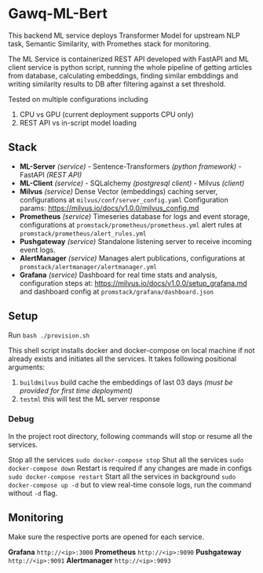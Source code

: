 


# Gawq-ML-Bert
This backend ML service deploys Transformer Model for upstream NLP task, Semantic Similarity, with Promethes stack for monitoring. 

The ML Service is containerized REST API developed with FastAPI and ML client service is python script, running the whole pipeline of getting articles from database, calculating embeddings, finding similar embddings and writing similarity results to DB after filtering against a set threshold.

Tested on multiple configurations including

 1. CPU vs GPU (current deployment supports CPU only)
 2. REST API vs in-script model loading

## Stack

 - **ML-Server** *(service)* 
		 - Sentence-Transformers *(python framework)*
		 - FastAPI *(REST API)* 
 - **ML-Client** *(service)*
		 - SQLalchemy *(postgresql client)*
		 - Milvus *(client)*
 - **Milvus** *(service)*
		 Dense Vector (embeddings) caching server, configurations at `milvus/conf/server_config.yaml`
		 Configuration params: https://milvus.io/docs/v1.0.0/milvus_config.md
 - **Prometheus** *(service)* 
		 Timeseries database for logs and event storage, configurations at `promstack/prometheus/prometheus.yml` alert rules at `promstack/prometheus/alert_rules.yml`
 - **Pushgateway** *(service)* 
		Standalone listening server to receive incoming event logs.
 - **AlertManager** *(service)* 
		 Manages alert publications, configurations at `promstack/alertmanager/alertmanager.yml`
 - **Grafana** *(service)*
		 Dashboard for real time stats and analysis, configuration steps at: https://milvus.io/docs/v1.0.0/setup_grafana.md and dashboard config at `promstack/grafana/dashboard.json`

## Setup
Run `bash ./provision.sh` 

This shell script installs docker and docker-compose on local machine if not already exists and initiates all the services. It takes following positional arguments:

1. `buildmilvus` build cache the embeddings of last 03 days *(must be provided for first time deployment)*
2. `testml` this will test the ML server response

### Debug
In the project root directory, following commands will stop or resume all the services.

Stop all the services  `sudo docker-compose stop`
Shut all the services  `sudo docker-compose down`
Restart is required if any changes are made in configs  `sudo docker-compose restart`
Start all the services in background  `sudo docker-compose up -d` but to view real-time console logs, run the command without `-d` flag.
## Monitoring
Make sure the respective ports are opened for each service.

**Grafana** `http://<ip>:3000`
**Prometheus** `http://<ip>:9090`
**Pushgateway** `http://<ip>:9091`
**Alertmanager** `http://<ip>:9093`
